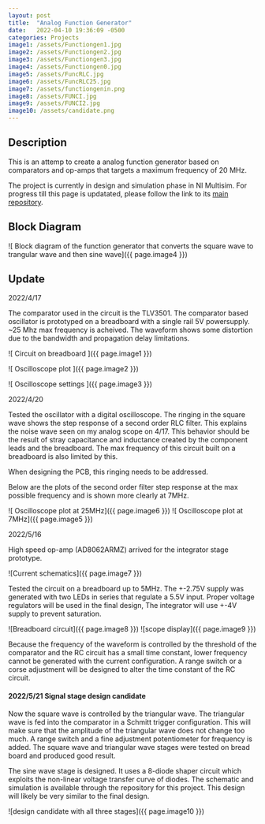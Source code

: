 ```yaml
---
layout: post
title:  "Analog Function Generator"
date:   2022-04-10 19:36:09 -0500
categories: Projects
image1: /assets/Functiongen1.jpg
image2: /assets/Functiongen2.jpg
image3: /assets/Functiongen3.jpg
image4: /assets/Functiongen0.jpg
image5: /assets/FuncRLC.jpg
image6: /assets/FuncRLC25.jpg
image7: /assets/functiongenin.png
image8: /assets/FUNCI.jpg
image9: /assets/FUNCI2.jpg
image10: /assets/candidate.png
---
```


## Description
This is an attemp to create a analog function generator based on comparators and op-amps that targets a maximum frequency of 20 MHz.

The project is currently in design and simulation phase in NI Multisim. For progress till this page is updatated, please follow the link to its [main repository](https://github.com/dexuantang/Analog-Function-Gen/tree/main/Simulations).

## Block Diagram

![ Block diagram of the function generator that converts the square wave to trangular wave and then sine wave]({{ page.image4 }})


## Update
2022/4/17

The comparator used in the circuit is the TLV3501.
The comparator based oscillator is prototyped on a breadboard with a single rail 5V powersupply. ~25 Mhz max frequency is acheived. The waveform shows some distortion due to the bandwidth and propagation delay limitations.

![ Circuit on breadboard ]({{ page.image1 }})

![ Oscilloscope plot ]({{ page.image2 }})

![ Oscilloscope settings ]({{ page.image3 }})

2022/4/20

Tested the oscillator with a digital oscilloscope. The ringing in the square wave shows the step response of a second order RLC filter. This explains the noise wave seen on my analog scope on 4/17. This behavior should be the result of stray capacitance and inductance created by the component leads and the breadboard. The max frequency of this circuit built on a breadboard is also limited by this.

When designing the PCB, this ringing needs to be addressed.

Below are the plots of the second order filter step response at the max possible frequency and is shown more clearly at 7MHz.


![ Oscilloscope plot at 25MHz]({{ page.image6 }})
![ Oscilloscope plot at 7MHz]({{ page.image5 }})

2022/5/16

High speed op-amp (AD8062ARMZ) arrived for the integrator stage prototype.

![Current schematics]({{ page.image7 }})

Tested the circuit on a breadboard up to 5MHz. The +-2.75V supply was generated with two LEDs in series that regulate a 5.5V input. Proper voltage regulators will be used in the final design, The integrator will use +-4V supply to prevent saturation.

![Breadboard circuit]({{ page.image8 }})
![scope display]({{ page.image9 }})

Because the frequency of the waveform is controlled by the threshold of the comparator and the RC circuit has a small time constant, lower frequency cannot be generated with the current configuration. A range switch or a corse adjustment will be designed to alter the time constant of the RC circuit.

#### 2022/5/21 Signal stage design candidate

Now the square wave is controlled by the triangular wave. The triangular wave is fed into the comparator in a Schmitt trigger configuration. This will make sure that the amplitude of the triangular wave does not change too much. A range switch and a fine adjustment potentiometer for frequency is added. The square wave and triangular wave stages were tested on bread board and produced good result.

The sine wave stage is designed. It uses a 8-diode shaper circuit which exploits the non-linear voltage transfer curve of diodes. The schematic and simulation is available through the repository for this project. This design will likely be very similar to the final design.

![design candidate with all three stages]({{ page.image10 }})

